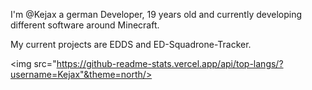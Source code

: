 I'm @Kejax a german Developer, 19 years old and currently developing different software around Minecraft.

My current projects are EDDS and ED-Squadrone-Tracker.

<img src="https://github-readme-stats.vercel.app/api/top-langs/?username=Kejax"&theme=north/>
